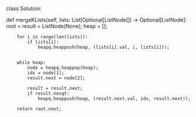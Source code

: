 


class Solution:
   
   def mergeKLists(self, lists: List[Optional[ListNode]]) -> Optional[ListNode]:
        root = result = ListNode(None);
        heap = [];
        
        for i in range(len(lists)):
            if lists[i]:
                heapq.heappush(heap, (lists[i].val, i, lists[i]));
                
                
        while heap:
            node = heapq.heappop(heap);
            idx = node[1];
            result.next = node[2];
            
            result = result.next;
            if result.nexqt:
                heapq.heappush(heap, (result.next.val, idx, result.next));
                
        return root.next;
